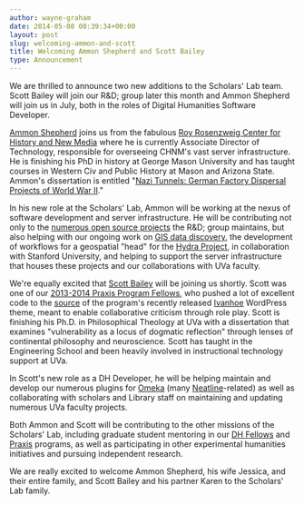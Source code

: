 ```yaml
---
author: wayne-graham
date: 2014-05-08 08:39:34+00:00
layout: post
slug: welcoming-ammon-and-scott
title: Welcoming Ammon Shepherd and Scott Bailey
type: Announcement
---
```


We are thrilled to announce two new additions to the Scholars' Lab team. Scott Bailey will join our R&D; group later this month and Ammon Shepherd will join us in July, both in the roles of Digital Humanities Software Developer.

[Ammon Shepherd](http://mossiso.com/) joins us from the fabulous [Roy Rosenzweig Center for History and New Media](http://chnm.gmu.edu/) where he is currently  Associate Director of Technology, responsible for overseeing CHNM's vast server infrastructure. He is  finishing his PhD in history at George Mason University and has taught courses in Western Civ and Public History at Mason and Arizona State. Ammon's dissertation is entitled "[Nazi Tunnels: German Factory Dispersal Projects of World War II](http://nazitunnels.org/)."

In his new role at the Scholars' Lab, Ammon will be working at the nexus of software development and server infrastructure. He will be contributing not only to the [numerous open source projects](https://github.com/scholarslab/) the R&D; group maintains, but also helping with our ongoing work on [GIS data discovery](http://gis.lib.virginia.edu), the development of workflows for a geospatial "head" for the [Hydra Project](http://projecthydra.org/), in collaboration with Stanford University, and helping to support the server infrastructure that houses these projects and our collaborations with UVa faculty. 

We're equally excited that [Scott Bailey](http://csbailey.org/) will be joining us shortly. Scott was one of our [2013-2014 Praxis Program Fellows](http://praxis.scholarslab.org/people.html), who pushed a lot of excellent code to the [source](https://github.com/scholarslab/ivanhoe) of the program's recently released [Ivanhoe](http://ivanhoe.scholarslab.org/) WordPress theme, meant to enable collaborative criticism through role play. Scott is finishing his Ph.D. in Philosophical Theology at UVa with a dissertation that examines "vulnerability as a locus of dogmatic reflection" through lenses of continental philosophy and neuroscience. Scott has taught in the Engineering School and been heavily involved in instructional technology support at UVa.

In Scott's new role as a DH Developer, he will be helping maintain and develop our numerous plugins for [Omeka](http://omeka.org) (many [Neatline](http://neatline.org)-related) as well as collaborating with scholars and Library staff on maintaining and updating numerous UVa faculty projects.

Both Ammon and Scott will be contributing to the other missions of the Scholars' Lab, including graduate student mentoring in our [DH Fellows](http://www.scholarslab.org/graduate-fellowship-in-digital-humanities/) and [Praxis](http://praxis.scholarslab.org) programs, as well as participating in other experimental humanities initiatives and pursuing independent research. 

We are really excited to welcome Ammon Shepherd, his wife Jessica, and their entire family, and Scott Bailey and his partner Karen to the Scholars' Lab family.   
